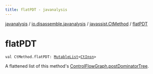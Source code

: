 ```yaml
---
title: flatPDT - javanalysis
---
```


[javanalysis](../../index.html) / [io.disassemble.javanalysis](../index.html) / [javassist.CtMethod](index.html) / [flatPDT](./flat-p-d-t.html)

# flatPDT

`val CtMethod.flatPDT: `[`MutableList`](https://kotlinlang.org/api/latest/jvm/stdlib/kotlin.collections/-mutable-list/index.html)`<`[`CtInsn`](../../io.disassemble.javanalysis.insn/-ct-insn/index.html)`>`

A flattened list of this method's [ControlFlowGraph.postDominatorTree](../../io.disassemble.javanalysis.flow/-control-flow-graph/post-dominator-tree.html).


